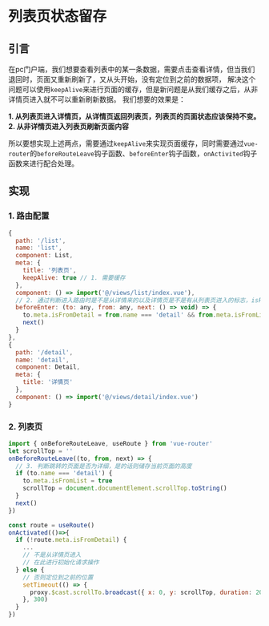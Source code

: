 # 列表页状态留存

## 引言

在pc门户端，我们想要查看列表中的某一条数据，需要点击查看详情，但当我们退回时，页面又重新刷新了，又从头开始，没有定位到之前的数据项，
解决这个问题可以使用`keepAlive`来进行页面的缓存，但是新问题是从我们缓存之后，从非详情页进入就不可以重新刷新数据。
我们想要的效果是：

**1. 从列表页进入详情页，从详情页返回列表页，列表页的页面状态应该保持不变。**
**2. 从非详情页进入列表页刷新页面内容**


所以要想实现上述两点，需要通过`keepAlive`来实现页面缓存，同时需要通过`vue-router`的`beforeRouteLeave`钩子函数、`beforeEnter`钩子函数，`onActivited`钩子函数来进行配合处理。

## 实现

### 1. 路由配置

```js
{
  path: '/list',
  name: 'list',
  component: List,
  meta: {
    title: '列表页',
    keepAlive: true // 1. 需要缓存
  },
  component: () => import('@/views/list/index.vue'),
  // 2. 通过判断进入路由时是不是从详情来的以及详情页是不是有从列表页进入的标志，isFromList为从列表页进入的标志，此标志在列表页路由离开时进行赋值处理
  beforeEnter: (to: any, from: any, next: () => void) => {
    to.meta.isFromDetail = from.name === 'detail' && from.meta.isFromList
    next()
  }
},
{
  path: '/detail',
  name: 'detail',
  component: Detail,
  meta: {
    title: '详情页'
  },
  component: () => import('@/views/detail/index.vue')
}
```

### 2. 列表页


```js
import { onBeforeRouteLeave, useRoute } from 'vue-router'
let scrollTop = ''
onBeforeRouteLeave((to, from, next) => {
  // 3. 判断跳转的页面是否为详细，是的话则储存当前页面的高度
  if (to.name === 'detail') {
    to.meta.isFromList = true
    scrollTop = document.documentElement.scrollTop.toString()
  }
  next()
})

const route = useRoute()
onActivated(()=>{
  if (!route.meta.isFromDetail) {
    ...
    // 不是从详情页进入
    // 在此进行初始化请求操作
  } else {
    // 否则定位到之前的位置
    setTimeout(() => {
      proxy.$cast.scrollTo.broadcast({ x: 0, y: scrollTop, duration: 200 })
    }, 300)
  }
})
```

